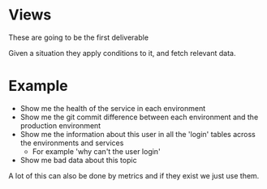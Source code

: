 # Views

These are going to be the first deliverable

Given a situation they apply conditions to it, and fetch relevant data. 


# Example
* Show me the health of the service in each environment
* Show me the git commit difference between each environment and the production environment
* Show me the information about this user in all the 'login' tables across the environments and services
  * For example 'why can't the user login'
* Show me bad data about this topic

A lot of this can also be done by metrics and if they exist we just use them. 
